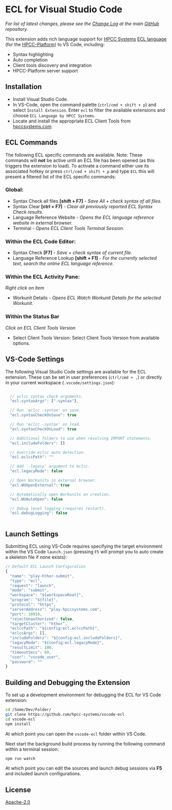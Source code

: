 # ECL for Visual Studio Code
_For list of latest changes, please see the  [Change Log](https://github.com/hpcc-systems/vscode-ecl/blob/master/CHANGELOG.md) at the main [GitHub](https://github.com/hpcc-systems/vscode-ecl) repository._

This extension adds rich language support for [HPCC Systems](https://hpccsystems.com/) [ECL language](https://hpccsystems.com/training/documentation/ecl-language-reference/html) (for the [HPCC-Platform](https://github.com/hpcc-systems/HPCC-Platform)) to VS Code, including:

* Syntax highlighting
* Auto completion
* Client tools discovery and integration
* HPCC-Platform server support

## Installation

* Install Visual Studio Code. 
* In VS-Code, open the command palette (`ctrl/cmd + shift + p`) and select `Install Extension`.  Enter `ecl` to filter the available extensions and choose `ECL Language by HPCC Systems`.
* Locate and install the appropriate ECL Client Tools from [hpccsystems.com](https://hpccsystems.com/download/archive)

## ECL Commands

The following ECL specific commands are available.  Note:  These commands will **not** be active until an ECL file has been opened (as this triggers the extension to load).  To activate a command either use its associated hotkey or press `ctrl/cmd + shift + p` and type `ECL` this will present a filtered list of the ECL specific commands:

### Global:

* Syntax Check all files **[shift + F7]** - _Save All + check syntax of all files._
* Syntax Clear **[ctrl + F7]** - _Clear all previously reported ECL Syntax Check results._
* Language Reference Website - _Opens the ECL language reference website in external browser._
* Terminal - _Opens ECL Client Tools Terminal Session._

### Within the ECL Code Editor:

* Syntax Check **[F7]** - _Save + check syntax of current file._
* Language Reference Lookup **[shift + F1]** - _For the currently selected text, search the online ECL language reference._

### Within the ECL Activity Pane:
_Right click on item_

* Workunit Details - _Opens ECL Watch Workunit Details for the selected Workunit._

### Within the Status Bar
_Click on ECL Client Tools Version_

* Select Client Tools Version: Select Client Tools Version from available options.

## VS-Code Settings

The following Visual Studio Code settings are available for the ECL extension.  These can be set in user preferences (`ctrl/cmd + ,`) or directly in your current workspace (`.vscode/settings.json`):

```javascript

  // eclcc syntax check arguments.
  "ecl.syntaxArgs": ["-syntax"],

  // Run 'eclcc -syntax' on save.
  "ecl.syntaxCheckOnSave": true

  // Run 'eclcc -syntax' on load.
  "ecl.syntaxCheckOnLoad": true

  // Additional folders to use when resolving IMPORT statements.
  "ecl.includeFolders": []

  // Override eclcc auto detection.
  "ecl.eclccPath": ""

  // Add '-legacy' argument to eclcc.
  "ecl.legacyMode": false

  // Open Workunits in external browser.
  "ecl.WUOpenExternal": true

  // Automatically open Workunits on creation.
  "ecl.WUAutoOpen": false

  // Debug level logging (requires restart).
  "ecl.debugLogging": false
  
```

## Launch Settings

Submitting ECL using VS-Code requires specifying the target environment within the VS Code `launch.json` (pressing `F5` will prompt you to auto create a skeleton file if none exists):

```javascript
// Default ECL Launch Configuration
{
  "name": "play-hthor-submit",
  "type": "ecl",
  "request": "launch",
  "mode": "submit",
  "workspace": "${workspaceRoot}",
  "program": "${file}",
  "protocol": "https",
  "serverAddress": "play.hpccsystems.com",
  "port": 18010,
  "rejectUnauthorized": false,
  "targetCluster": "hthor",
  "eclccPath": "${config:ecl.eclccPath}",
  "eclccArgs": [],
  "includeFolders": "${config:ecl.includeFolders}",
  "legacyMode": "${config:ecl.legacyMode}",
  "resultLimit": 100,
  "timeoutSecs": 60,
  "user": "vscode_user",
  "password": ""
}
```

## Building and Debugging the Extension

To set up a development environment for debugging the ECL for VS Code extension:

```bash
cd /Some/Dev/Folder/
git clone https://github.com/hpcc-systems/vscode-ecl
cd vscode-ecl
npm install
```

At which point you can open the `vscode-ecl` folder within VS Code.  

Next start the background build process by running the following command within a terminal session:

```bash
npm run watch
```

At which point you can edit the sources and launch debug sessions via **F5** and included launch configurations.

## License
[Apache-2.0](LICENSE)
